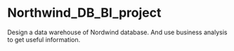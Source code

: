 # Northwind_DB_BI_project
Design a data warehouse of Nordwind database. And use business analysis to get useful information.
